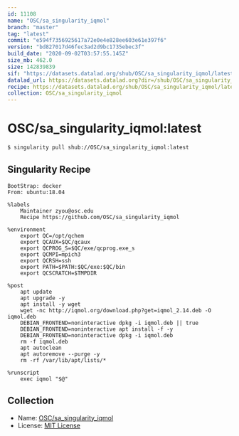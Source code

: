 ```yaml
---
id: 11108
name: "OSC/sa_singularity_iqmol"
branch: "master"
tag: "latest"
commit: "e594f7356925617a72e0e4e828ee603e61e397f6"
version: "bd827017d46fec3ad2d9bc1735ebec3f"
build_date: "2020-09-02T03:57:55.145Z"
size_mb: 462.0
size: 142839839
sif: "https://datasets.datalad.org/shub/OSC/sa_singularity_iqmol/latest/2020-09-02-e594f735-bd827017/bd827017d46fec3ad2d9bc1735ebec3f.sif"
datalad_url: https://datasets.datalad.org?dir=/shub/OSC/sa_singularity_iqmol/latest/2020-09-02-e594f735-bd827017/
recipe: https://datasets.datalad.org/shub/OSC/sa_singularity_iqmol/latest/2020-09-02-e594f735-bd827017/Singularity
collection: OSC/sa_singularity_iqmol
---
```


# OSC/sa_singularity_iqmol:latest

```bash
$ singularity pull shub://OSC/sa_singularity_iqmol:latest
```

## Singularity Recipe

```singularity
BootStrap: docker
From: ubuntu:18.04

%labels
    Maintainer zyou@osc.edu
    Recipe https://github.com/OSC/sa_singularity_iqmol

%environment
    export QC=/opt/qchem
    export QCAUX=$QC/qcaux
    export QCPROG_S=$QC/exe/qcprog.exe_s
    export QCMPI=mpich3
    export QCRSH=ssh
    export PATH=$PATH:$QC/exe:$QC/bin
    export QCSCRATCH=$TMPDIR

%post
    apt update
    apt upgrade -y
    apt install -y wget
    wget -nc http://iqmol.org/download.php?get=iqmol_2.14.deb -O iqmol.deb
    DEBIAN_FRONTEND=noninteractive dpkg -i iqmol.deb || true
    DEBIAN_FRONTEND=noninteractive apt install -f -y
    DEBIAN_FRONTEND=noninteractive dpkg -i iqmol.deb
    rm -f iqmol.deb
    apt autoclean
    apt autoremove --purge -y
    rm -rf /var/lib/apt/lists/*

%runscript
    exec iqmol "$@"
```

## Collection

 - Name: [OSC/sa_singularity_iqmol](https://github.com/OSC/sa_singularity_iqmol)
 - License: [MIT License](https://api.github.com/licenses/mit)

